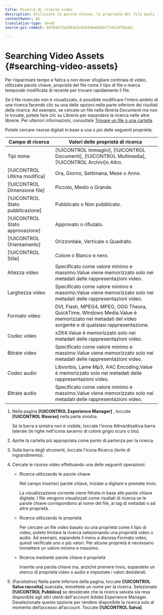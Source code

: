 ```yaml
---
title: Ricerca di risorse video
description: Utilizzate le parole chiave, le proprietà del file quali il tipo MIME, le dimensioni o l'indicatore di ora modificato di recente per trovare rapidamente il file in Risorse AEM.
contentOwner: AG
translation-type: tm+mt
source-git-commit: 0d70a672a2944e2c03b54beb3b5f734136792ab1

---
```



# Searching Video Assets {#searching-video-assets}

Per risparmiare tempo e fatica a non dover sfogliare centinaia di video, utilizzate parole chiave, proprietà del file come il tipo di file o marca temporale modificata di recente per trovare rapidamente il file.

Se il file ricercato non è visualizzato, è possibile modificare l’intero ambito di una ricerca facendo clic su una delle opzioni nella parte inferiore dei risultati della ricerca. Ad esempio, se cercate un file nella libreria Documenti ma non lo trovate, potete fare clic su Librerie per espandere la ricerca nelle altre librerie. Per ulteriori informazioni, consultate [Trovare un file o una cartella](https://windows.microsoft.com/en-us/windows7/find-a-file-or-folder).

Potete cercare risorse digitali in base a una o più delle seguenti proprietà:

| Campo di ricerca | Valori delle proprietà di ricerca |
|---|---|
| Tipi mime | [!UICONTROL Immagini], [!UICONTROL Documenti], [!UICONTROL Multimedia], [!UICONTROL Archivi]o Altro. |
| [!UICONTROL Ultima modifica] | Ora, Giorno, Settimana, Mese o Anno. |
| [!UICONTROL Dimensione file] | Piccolo, Medio o Grande. |
| [!UICONTROL Stato pubblicazione] | Pubblicato o Non pubblicato. |
| [!UICONTROL Stato approvazione] | Approvato o rifiutato. |
| [!UICONTROL Orientamento] | Orizzontale, Verticale o Quadrato. |
| [!UICONTROL Stile] | Colore o Bianco e nero. |
| Altezza video | Specificato come valore minimo e massimo.Value viene memorizzato solo nei metadati delle rappresentazioni video. |
| Larghezza video | Specificato come valore minimo e massimo.Value viene memorizzato solo nei metadati delle rappresentazioni video. |
| Formato video | DVI, Flash, MPEG4, MPEG, OGG Theora, QuickTime, Windows Media.Value è memorizzato nei metadati del video sorgente e di qualsiasi rappresentazione. |
| Codec video | x264.Value è memorizzato solo nei metadati delle rappresentazioni video. |
| Bitrate video | Specificato come valore minimo e massimo.Value viene memorizzato solo nei metadati delle rappresentazioni video. |
| Codec audio | Libvorbis, Lame Mp3, AAC Encoding.Value è memorizzato solo nei metadati delle rappresentazioni video. |
| Bitrate audio | Specificato come valore minimo e massimo.Value viene memorizzato solo nei metadati delle rappresentazioni video. |

1. Nella pagina **[!UICONTROL Experience Manager]** , toccate **[!UICONTROL Risorse]** nella parte sinistra.

   Se la barra a sinistra non è visibile, toccate l&#39;icona Attiva/disattiva barra laterale (le righe nell&#39;icona saranno di colore grigio scuro o blu).

1. Aprite la cartella più appropriata come punto di partenza per la ricerca.
1. Sulla barra degli strumenti, toccate l&#39;icona Ricerca (lente di ingrandimento).
1. Cercate le risorse video effettuando una delle seguenti operazioni:

   * Ricerca utilizzando le parole chiave

      Nel campo Inserisci parole chiave, iniziate a digitare e premete Invio.

      La visualizzazione corrente viene filtrata in base alle parole chiave digitate. I file vengono visualizzati come risultati di ricerca se le parole chiave corrispondono al nome del file, ai tag di metadati o ad altre proprietà.

   * Ricerca utilizzando le proprietà

      Per cercare un file video basato su una proprietà come il tipo di video, potete limitare la ricerca selezionando una proprietà video o audio. Ad esempio, espandete il menu a discesa Formato video, quindi verificate uno o più valori. Per alcune proprietà è necessario immettere un valore minimo e massimo.

   * Ricerca mediante parole chiave e proprietà

      Inserite una parola chiave ma, anziché premere Invio, espandete un elenco di proprietà video o audio e impostate i valori desiderati.

1. (Facoltativo) Nella parte inferiore della pagina, toccate **[!UICONTROL Salva raccolta]** avanzata, immettete un nome per la ricerca. Selezionate **[!UICONTROL Pubblico]** se desiderate che la ricerca salvata sia resa disponibile agli altri utenti dell&#39;account Adobe Experience Manager. Deselezionate questa opzione per rendere disponibile la ricerca solo al momento dell’accesso all’account. Toccate **[!UICONTROL Salva]**.
